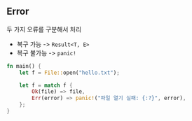 ## Error

두 가지 오류를 구분해서 처리

- 복구 가능 -> `Result<T, E>`
- 복구 불가능 -> `panic!`

```rust
fn main() {
    let f = File::open("hello.txt");

    let f = match f {
        Ok(file) => file,
        Err(error) => panic!("파일 열기 실패: {:?}", error),
    };
}
```